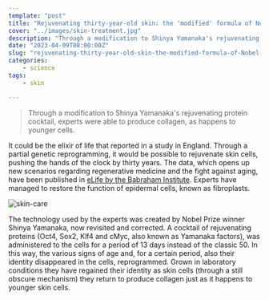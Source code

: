 ```yaml
---
template: "post"
title: "Rejuvenating thirty-year-old skin: the 'modified' formula of Nobel Prize winner Shinya Yamanaka"
cover: "../images/skin-treatment.jpg"
description: "Through a modification to Shinya Yamanaka's rejuvenating protein cocktail, experts were able to produce collagen, as happens to younger cells."
date: "2023-04-09T08:00:00Z"
slug: "rejuvenating-thirty-year-old-skin-the-modified-formula-of-Nobel-Prize-winner-Shinya-Yamanaka"
categories: 
    - science
tags:
    - skin

---
```


<blockquote>
Through a modification to Shinya Yamanaka's rejuvenating protein cocktail, experts were able to produce collagen, as happens to younger cells.
</blockquote>


It could be the elixir of life that reported in a study in England. Through a partial genetic reprogramming, it would be possible to rejuvenate skin cells, pushing the hands of the clock by thirty years. The data, which opens up new scenarios regarding regenerative medicine and the fight against aging, have been published in <a target="_blank" href="https://elifesciences.org/articles/71624">eLife by the Babraham Institute</a>. Experts have managed to restore the function of epidermal cells, known as fibroplasts.


<img src="/static/c209507cfd3ef92da795b4d1266de777/e031f/skin-treatment.jpg" alt="skin-care"/>

The technology used by the experts was created by Nobel Prize winner Shinya Yamanaka, now revisited and corrected. A cocktail of rejuvenating proteins (Oct4, Sox2, Klf4 and cMyc, also known as Yamanaka factors), was administered to the cells for a period of 13 days instead of the classic 50. In this way, the various signs of age and, for a certain period, also their identity disappeared in the cells, reprogrammed. Grown in laboratory conditions they have regained their identity as skin cells (through a still obscure mechanism) they return to produce collagen just as it happens to younger skin cells.